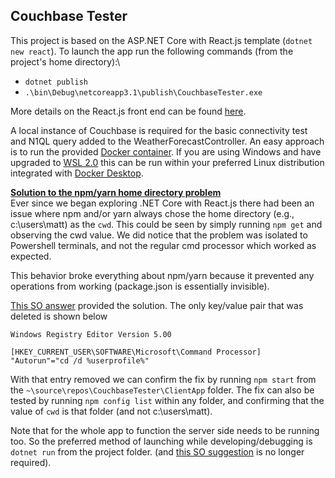 ## Couchbase Tester
This project is based on the ASP.NET Core with React.js template (`dotnet new react`). To launch the app run the following commands (from the project's home directory):\
* `dotnet publish`
* `.\bin\Debug\netcoreapp3.1\publish\CouchbaseTester.exe`

More details on the React.js front end can be found [here](ClientApp/README.md).

A local instance of Couchbase is required for the basic connectivity test and N1QL query added to the WeatherForecastController. An easy approach is to run the provided [Docker container](https://hub.docker.com/r/couchbase/server/). If you are using Windows and have upgraded to [WSL 2.0](https://docs.microsoft.com/en-us/windows/wsl/wsl2-index) this can be run within your preferred Linux distribution integrated with [Docker Desktop](https://docs.docker.com/docker-for-windows/wsl/).

<ins>**Solution to the npm/yarn home directory problem**</ins>\
Ever since we began exploring .NET Core with React.js there had been an issue where npm and/or yarn always chose the home directory (e.g., c:\users\matt) as the `cwd`. This could be seen by simply running `npm get` and observing the cwd value. We did notice that the problem was isolated to Powershell terminals, and not the regular cmd processor which worked as expected.

This behavior broke everything about npm/yarn because it prevented any operations from working (package.json is essentially invisible).

[This SO answer](https://stackoverflow.com/a/29561882) provided the solution. The only key/value pair that was deleted is shown below
```Batchfile
Windows Registry Editor Version 5.00

[HKEY_CURRENT_USER\SOFTWARE\Microsoft\Command Processor]
"Autorun"="cd /d %userprofile%"
```

With that entry removed we can confirm the fix by running `npm start` from the `~\source\repos\CouchbaseTester\ClientApp` folder. The fix can also be tested by running `npm config list` within any folder, and confirming that the value of `cwd` is that folder (and not c:\users\matt).

Note that for the whole app to function the server side needs to be running too. So the preferred method of launching while developing/debugging is `dotnet run` from the project folder. (and [this SO suggestion](https://stackoverflow.com/a/61354275) is no longer required).